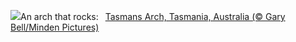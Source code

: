 ![](https://www.bing.com/th?id=OHR.TasmansArch_EN-GB6702107567_UHD.jpg&w=1000)An arch that rocks:&nbsp;&ensp;[Tasmans Arch, Tasmania, Australia (© Gary Bell/Minden Pictures)](https://www.bing.com/th?id=OHR.TasmansArch_EN-GB6702107567_UHD.jpg)
<br><br/>
